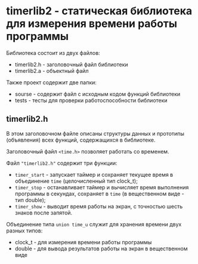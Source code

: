 # timerlib2 - статическая библиотека для измерения времени работы программы

Библиотека состоит из двух файлов:
* timerlib2.h	- заголовочный файл библиотеки
* timerlib2.a	- объектный файл

Также проект содержит две папки:
* sourse	- содержит файл с исходным кодом функций библиотеки
* tests 	- тесты для проверки работоспособности библиотеки

## timerlib2.h
В этом заголовочном файле описаны структуры данных и прототипы (объявления) всех функций, содержащихся в библиотеке.

Заголовочный файл `<time.h>` позволяет работать со временем.

Файл `"timerlib2.h"` cодержит три функции:
* `timer_start`	- запускает таймер и сохраняет текущее время в объединение `time` (целочисленный тип clock_t); 
* `timer_stop`	- останавливает таймер и вычисляет время выполнения программы в секундах, сохраняет в `time` (в вещественном виде - тип double);
* `timer_show`	- выводит время работы на экран, с точностью шесть знаков после запятой.

Объединение типа `union time_u` служит для хранения времени двух разных типов:
* clock_t	- для измерения времени работы программы
* double	- для вывода результатов работы на экран в вещественном виде
